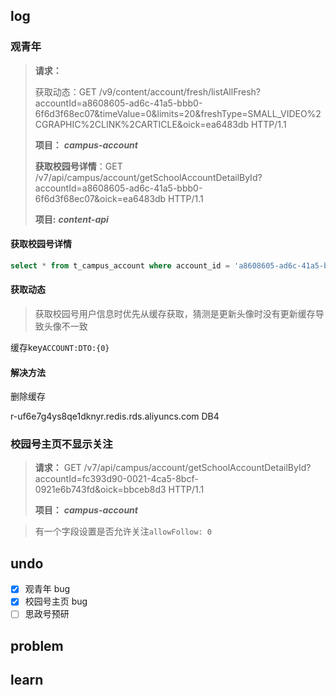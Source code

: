 ## log

### 观青年

> **请求：**
>
> 获取动态：GET /v9/content/account/fresh/listAllFresh?accountId=a8608605-ad6c-41a5-bbb0-6f6d3f68ec07&timeValue=0&limits=20&freshType=SMALL_VIDEO%2CGRAPHIC%2CLINK%2CARTICLE&oick=ea6483db HTTP/1.1
>
> **项目：** ***campus-account***
>
> **获取校园号详情**：GET /v7/api/campus/account/getSchoolAccountDetailById?accountId=a8608605-ad6c-41a5-bbb0-6f6d3f68ec07&oick=ea6483db HTTP/1.1
>
> **项目:** ***content-api***

#### 获取校园号详情 

```sql
select * from t_campus_account where account_id = 'a8608605-ad6c-41a5-bbb0-6f6d3f68ec07'
```

#### 获取动态

> 获取校园号用户信息时优先从缓存获取，猜测是更新头像时没有更新缓存导致头像不一致

缓存key`ACCOUNT:DTO:{0}`

#### 解决方法

删除缓存

r-uf6e7g4ys8qe1dknyr.redis.rds.aliyuncs.com  DB4

### 校园号主页不显示关注

> **请求：** GET /v7/api/campus/account/getSchoolAccountDetailById?accountId=fc393d90-0021-4ca5-8bcf-0921e6b743fd&oick=bbceb8d3 HTTP/1.1
>
> **项目：** ***campus-account***

> 有一个字段设置是否允许关注`allowFollow: 0`

## undo

- [x] 观青年 bug
- [x] 校园号主页 bug
- [ ] 思政号预研

## problem

## learn

